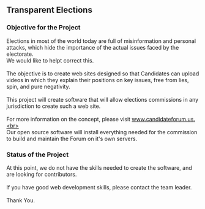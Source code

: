 ## Transparent Elections

### Objective for the Project

Elections in most of the world today are full of misinformation and personal attacks, which hide the importance of the actual issues faced by the electorate.  
We would like to helpt correct this.<br>
<br>
The objective is to create web sites designed so that Candidates can upload videos in which they explain their positions on key issues,
free from lies, spin, and pure negativity.<br>
<br>
This project will create software that will allow elections commissions in any jurisdiction to create such a web site.<br>
<br>
For more information on the concept, please visit www.candidateforum.us.<br>
<br>
Our open source software will install everything needed for the commission to build and maintain the Forum on it's own servers.

### Status of the Project

At this point, we do not have the skills needed to create the software, and are looking for contributors.<br>
<br>
If you have good web development skills, please contact the team leader.<br>
<br>
Thank You.



